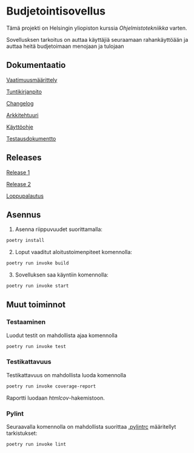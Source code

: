 # Budjetointisovellus

Tämä projekti on Helsingin yliopiston kurssia *Ohjelmistotekniikka* varten.

Sovellusksen tarkoitus on auttaa käyttäjiä seuraamaan rahankäyttöään ja auttaa heitä budjetoimaan menojaan ja tulojaan

## Dokumentaatio

[Vaatimuusmäärittely](https://github.com/T-Marenk/ot-harjoitustyo/blob/main/dokumentaatio/vaatimusmaarittely.md)

[Tuntikirjanpito](https://github.com/T-Marenk/ot-harjoitustyo/blob/main/dokumentaatio/tuntikirjapito.md)

[Changelog](https://github.com/T-Marenk/ot-harjoitustyo/blob/main/dokumentaatio/changelog.md)

[Arkkitehtuuri](https://github.com/T-Marenk/ot-harjoitustyo/blob/main/dokumentaatio/arkkitehtuuri.md)

[Käyttöohje](https://github.com/T-Marenk/ot-harjoitustyo/blob/main/dokumentaatio/kayttoohje.md)

[Testausdokumentto](https://github.com/T-Marenk/ot-harjoitustyo/blob/main/dokumentaatio/Testaus.md)

## Releases

[Release 1](https://github.com/T-Marenk/ot-harjoitustyo/releases/tag/viikko5)

[Release 2](https://github.com/T-Marenk/ot-harjoitustyo/releases/tag/viikko6)

[Loppupalautus](https://github.com/T-Marenk/ot-harjoitustyo/releases/tag/loppupalautus)

## Asennus

1. Asenna riippuvuudet suorittamalla:

```bash
poetry install
```

2. Loput vaaditut aloitustoimenpiteet komennolla:

```bash
poetry run invoke build
```

3. Sovelluksen saa käyntiin komennolla:

```bash
poetry run invoke start
```

## Muut toiminnot

### Testaaminen

Luodut testit on mahdollista ajaa komennolla

```bash
poetry run invoke test
```

### Testikattavuus

Testikattavuus on mahdollista luoda komennolla

```bash
poetry run invoke coverage-report
```

Raportti luodaan _htmlcov_-hakemistoon.

### Pylint

Seuraavalla komennolla on mahdollista suorittaa [.pylintrc](https://github.com/T-Marenk/ot-harjoitustyo/blob/main/.pylintrc) määritellyt tarkistukset:

```bsah
poetry run invoke lint
```
